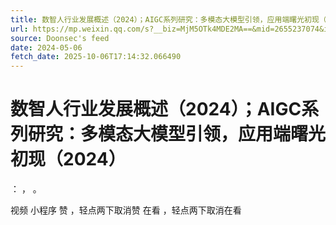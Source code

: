 ```yaml
---
title: 数智人行业发展概述（2024）；AIGC系列研究：多模态大模型引领，应用端曙光初现（2024）
url: https://mp.weixin.qq.com/s?__biz=MjM5OTk4MDE2MA==&mid=2655237074&idx=2&sn=1fb0e2713f5c2cfecc851289a3ba7322
source: Doonsec's feed
date: 2024-05-06
fetch_date: 2025-10-06T17:14:32.066490
---
```


# 数智人行业发展概述（2024）；AIGC系列研究：多模态大模型引领，应用端曙光初现（2024）

：
，
。

视频
小程序
赞
，轻点两下取消赞
在看
，轻点两下取消在看